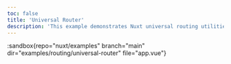 ```yaml
---
toc: false
title: 'Universal Router'
description: 'This example demonstrates Nuxt universal routing utilities without depending on `pages/` and `vue-router`.'
---
```


:sandbox{repo="nuxt/examples" branch="main" dir="examples/routing/universal-router" file="app.vue"}
